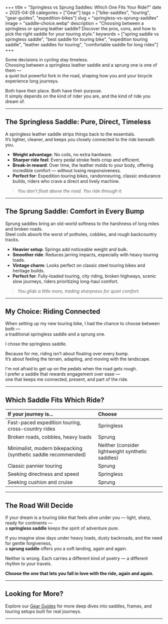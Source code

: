 +++
title = "Springless vs Sprung Saddles: Which One Fits Your Ride?"
date = 2025-04-28
categories = ["Gear"]
tags = ["bike-saddles", "touring", "gear-guides", "expedition-bikes"]
slug = "springless-vs-sprung-saddles"
image = "saddle-choice.webp"
description = "Choosing between a springless or sprung leather saddle? Discover the pros, cons, and how to pick the right saddle for your touring style."
keywords = ["spring saddle vs springless saddle", "best saddle for touring bike", "expedition touring saddle", "leather saddles for touring", "comfortable saddle for long rides"]
+++

Some decisions in cycling stay timeless.  
Choosing between a springless leather saddle and a sprung one is one of them —  
a quiet but powerful fork in the road, shaping how you and your bicycle experience long journeys.

Both have their place. Both have their purpose.  
It simply depends on the kind of rider you are, and the kind of ride you dream of.

---

## The Springless Saddle: Pure, Direct, Timeless

A springless leather saddle strips things back to the essentials.  
It’s lighter, cleaner, and keeps you closely connected to the ride beneath you.

- **Weight advantage**: No coils, no extra hardware.  
- **Sharper ride feel**: Every pedal stroke feels crisp and efficient.  
- **Break-in reward**: Over time, the leather molds to your body, offering incredible comfort — without losing responsiveness.  
- **Perfect for**: Expedition touring bikes, randonneuring, classic endurance builds, riders who crave a direct and lively machine.

> *You don’t float above the road. You ride through it.*

---

## The Sprung Saddle: Comfort in Every Bump

Sprung saddles bring an old-world softness to the harshness of long miles and broken roads.  
Steel coils absorb the worst of potholes, cobbles, and rough backcountry tracks.

- **Heavier setup**: Springs add noticeable weight and bulk.  
- **Smoother ride**: Reduces jarring impacts, especially with heavy touring loads.  
- **Vintage charm**: Looks perfect on classic steel touring bikes and heritage builds.  
- **Perfect for**: Fully-loaded touring, city riding, broken highways, scenic slow journeys, riders prioritizing long-haul comfort.

> *You glide a little more, trading sharpness for quiet comfort.*

---

## My Choice: Riding Connected

When setting up my new touring bike, I had the chance to choose between both —  
a traditional springless saddle and a sprung one.

I chose the springless saddle.

Because for me, riding isn’t about floating over every bump.  
It’s about feeling the terrain, adapting, and moving with the landscape.

I'm not afraid to get up on the pedals when the road gets rough.  
I prefer a saddle that rewards engagement over ease —  
one that keeps me connected, present, and part of the ride.

---

## Which Saddle Fits Which Ride?

| **If your journey is...** | **Choose** |
|:---|:---|
| Fast-paced expedition touring, cross-country rides | Springless |
| Broken roads, cobbles, heavy loads | Sprung |
| Minimalist, modern bikepacking (synthetic saddle recommended) | Neither (consider lightweight synthetic saddles) |
| Classic pannier touring | Sprung |
| Seeking directness and speed | Springless |
| Seeking cushion and cruise | Sprung |

---

## The Road Will Decide

If your dream is a touring bike that feels alive under you — light, sharp, ready for continents —  
a **springless saddle** keeps the spirit of adventure pure.

If you imagine slow days under heavy loads, dusty backroads, and the need for gentle forgiveness,  
a **sprung saddle** offers you a soft landing, again and again.

Neither is wrong. Each carries a different kind of poetry — a different rhythm to your travels.

**Choose the one that lets you fall in love with the ride, again and again.**

---

## Looking for More?

Explore our [Gear Guides](/categories/guides/) for more deep dives into saddles, frames, and touring setups built for real journeys.

---
